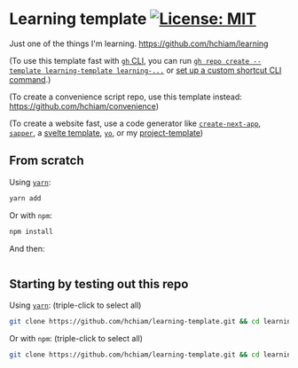 # Learning template [![License: MIT](https://img.shields.io/badge/License-MIT-yellow.svg?style=for-the-badge)](https://github.com/hchiam/learning-template/blob/main/LICENSE)

Just one of the things I'm learning. https://github.com/hchiam/learning

(To use this template fast with [`gh` CLI](https://github.com/hchiam/learning-gh), you can run [`gh repo create --template learning-template learning-...`](https://cli.github.com/manual/gh_repo_create) or [set up a custom shortcut CLI command](https://github.com/hchiam/learning-bash-scripts/blob/main/gh-cli-create-learning-repo-from-template.sh).)

(To create a convenience script repo, use this template instead: https://github.com/hchiam/convenience)

(To create a website fast, use a code generator like [`create-next-app`](https://github.com/hchiam/learning-nextjs), [`sapper`](https://github.com/hchiam/learning-sapper), a [svelte template](https://github.com/sveltejs/template), [`yo`](https://yeoman.io/generators), or my [project-template](https://github.com/hchiam/project-template))

<!-- Add reference link(s) here -->

## From scratch

Using [`yarn`](https://github.com/hchiam/learning-yarn):

```bash
yarn add
```

Or with `npm`:

```bash
npm install
```

And then:

```bash

```

## Starting by testing out this repo <!-- Replace "template"s and "# and then ..."s in this section -->

Using [`yarn`](https://github.com/hchiam/learning-yarn): (triple-click to select all)

```bash
git clone https://github.com/hchiam/learning-template.git && cd learning-template && yarn; # and then ...
```

Or with `npm`: (triple-click to select all)

```bash
git clone https://github.com/hchiam/learning-template.git && cd learning-template && npm install; # and then ...
```
